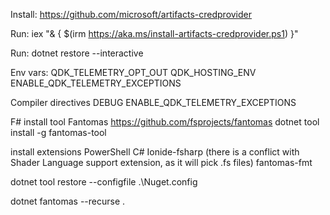
Install:
https://github.com/microsoft/artifacts-credprovider


Run:
iex "& { $(irm https://aka.ms/install-artifacts-credprovider.ps1) }"

Run:
dotnet restore --interactive   

Env vars:
    QDK_TELEMETRY_OPT_OUT
    QDK_HOSTING_ENV
    ENABLE_QDK_TELEMETRY_EXCEPTIONS

Compiler directives
    DEBUG
    ENABLE_QDK_TELEMETRY_EXCEPTIONS



F#
install tool Fantomas
    https://github.com/fsprojects/fantomas
    dotnet tool install -g fantomas-tool

install extensions
    PowerShell
    C#
    Ionide-fsharp (there is a conflict with Shader Language support extension, as it will pick .fs files)
    fantomas-fmt

dotnet tool restore --configfile .\Nuget.config

dotnet fantomas --recurse .
